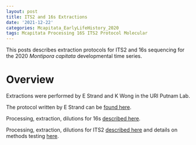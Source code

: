 ```yaml
---
layout: post
title: ITS2 and 16s Extractions
date: '2021-12-22'
categories: Mcapitata_EarlyLifeHistory_2020
tags: Mcapitata Processing 16S ITS2 Protocol Molecular
---
```

This posts describes extraction protocols for ITS2 and 16s sequencing for the 2020 *Montipora capitata* developmental time series.  

# Overview

Extractions were performed by E Strand and K Wong in the URI Putnam Lab.  

The protocol written by E Strand can be [found here](https://github.com/emmastrand/EmmaStrand_Notebook/blob/master/_posts/2021-02-01-16s-Sequencing-HoloInt.md).  

Processing, extraction, dilutions for 16s [described here](https://github.com/emmastrand/EmmaStrand_Notebook/blob/master/_posts/2021-11-09-KBay-Bleaching-Pairs-16S-Processing.md).  

Processing, extraction, dilutions for ITS2 [described here](https://kevinhwong1.github.io/KevinHWong_Notebook/20211109-ITS2-KW-AH-ES-samples/) and details on methods testing [here](https://kevinhwong1.github.io/KevinHWong_Notebook/20211104-ITS2-Test-set-for-KW-AH-ES-samples/).    



 

 